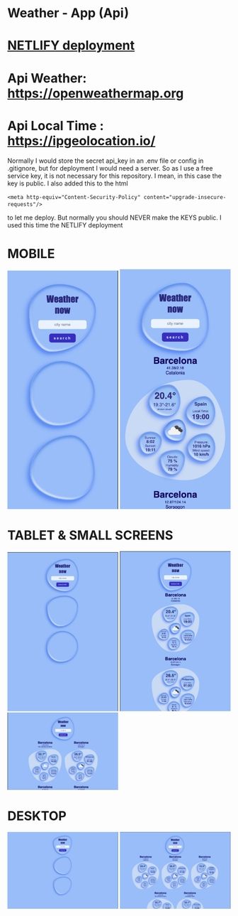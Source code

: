 # Weather - App (Api)

# [NETLIFY deployment](https://main--cool-vacherin-47a2af.netlify.app/)

# Api Weather: https://openweathermap.org

# Api Local Time : https://ipgeolocation.io/

Normally I would store the secret api_key in an .env file or config in .gitignore, but for deployment I would need a server. So as I use a free service key, it is not necessary for this repository. I mean, in this case the key is public. I also added this to the html

```
<meta http-equiv="Content-Security-Policy" content="upgrade-insecure-requests"/>

```

to let me deploy. But normally you should NEVER make the KEYS public. I used this time the NETLIFY deployment

# MOBILE

<div>
<img src="./assets/img/readme1.png" alt="img" width="250">
<img src="./assets/img/readme2.png" alt="img" width="250">
</div>

# TABLET & SMALL SCREENS

<div>
<img src="./assets/img/readme3.png" alt="img" width="250">
<img src="./assets/img/readme4.png" alt="img" width="250">
<img src="./assets/img/readme5.png" alt="img" width="250">
</div>

# DESKTOP

<div>
<img src="./assets/img/readme6.png" alt="img" width="250">
<img src="./assets/img/readme7.png" alt="img" width="250">
</div>
